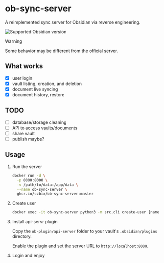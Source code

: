 # ob-sync-server
A reimplemented sync server for Obsidian via reverse engineering.

![Supported Obsidian version](https://img.shields.io/badge/dynamic/json?url=https%3A%2F%2Fraw.githubusercontent.com%2FCzBiX%2Fob-sync-server%2Fmaster%2Fob-plugin%2Fapi-server%2Fmanifest.json&query=minAppVersion&logo=obsidian&label=Obsidian&color=rebeccapurple)


> [!WARNING]
> Some behavior may be different from the official server.

## What works
- [x] user login
- [x] vault listing, creation, and deletion
- [x] document live syncing
- [x] document history, restore

## TODO
- [ ] database/storage cleaning
- [ ] API to access vaults/documents
- [ ] share vault
- [ ] publish maybe?

## Usage

1. Run the server
   ```bash
   docker run -d \
     -p 8000:8000 \
     -v /path/to/data:/app/data \
     --name ob-sync-server \
     ghcr.io/czbix/ob-sync-server:master
   ```
2. Create user
   ```bash
   docker exec -it ob-sync-server python3 -m src.cli create-user {name} {email} {password}
   ```

3. Install api-servr plugin

    Copy the `ob-plugin/api-server` folder to your vault's `.obsidian/plugins` directory.

    Enable the plugin and set the server URL to `http://localhost:8000`.

4. Login and enjoy
